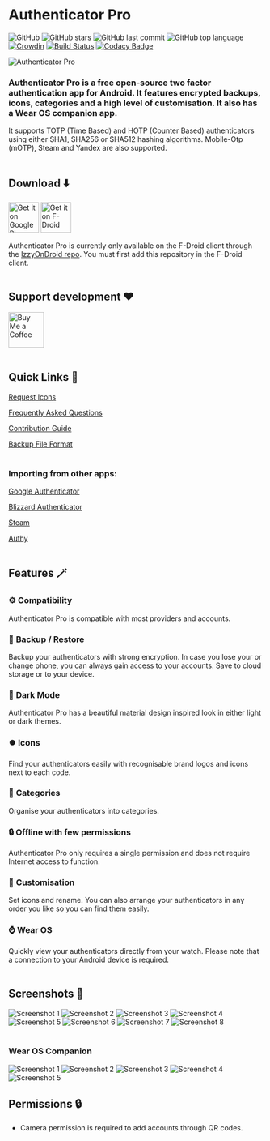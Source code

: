 # Authenticator Pro

![GitHub](https://img.shields.io/github/license/jamie-mh/AuthenticatorPro?style=flat)
![GitHub stars](https://img.shields.io/github/stars/jamie-mh/AuthenticatorPro?style=flat)
![GitHub last commit](https://img.shields.io/github/last-commit/jamie-mh/AuthenticatorPro?style=flat)
![GitHub top language](https://img.shields.io/github/languages/top/jamie-mh/AuthenticatorPro?style=flat)
[![Crowdin](https://badges.crowdin.net/authenticator-pro/localized.svg)](https://crowdin.com/project/authenticator-pro)
[![Build Status](https://dev.azure.com/authenticatorpro/Authenticator%20Pro/_apis/build/status/jamie-mh.AuthenticatorPro?branchName=master)](https://dev.azure.com/authenticatorpro/Authenticator%20Pro/_build/latest?definitionId=1&branchName=master)
[![Codacy Badge](https://app.codacy.com/project/badge/Grade/b43c6acd26db4beea256d94544ad63e9)](https://www.codacy.com/gh/jamie-mh/AuthenticatorPro/dashboard?utm_source=github.com&amp;utm_medium=referral&amp;utm_content=jamie-mh/AuthenticatorPro&amp;utm_campaign=Badge_Grade)

![Authenticator Pro](./doc/Rebranding/Wordmark.png)

### Authenticator Pro is a free open-source two factor authentication app for Android. It features encrypted backups, icons, categories and a high level of customisation. It also has a Wear OS companion app.

It supports TOTP (Time Based) and HOTP (Counter Based) authenticators using either SHA1, SHA256 or SHA512 hashing algorithms. Mobile-Otp (mOTP), Steam and Yandex are also supported.
<br/><br/>

## Download ⬇️

[<img alt="Get it on Google Play" height="60" src="https://raw.githubusercontent.com/jamie-mh/AuthenticatorPro/master/doc/googleplay.png">](https://play.google.com/store/apps/details?id=me.jmh.authenticatorpro)
[<img alt="Get it on F-Droid" height="60" src="https://raw.githubusercontent.com/jamie-mh/AuthenticatorPro/master/doc/izzyondroid.png">](https://apt.izzysoft.de/fdroid/index/apk/me.jmh.authenticatorpro)

Authenticator Pro is currently only available on the F-Droid client through the [IzzyOnDroid repo](https://apt.izzysoft.de/fdroid/). You must first add this repository in the F-Droid client.
<br/><br/>





## Support development ❤️

[<img alt="Buy Me a Coffee" height="70" src="https://raw.githubusercontent.com/jamie-mh/AuthenticatorPro/master/doc/buymeacoffee.png">](https://www.buymeacoffee.com/jamiemh)
<br/><br/>

## Quick Links 🔗

 [Request Icons](https://github.com/jamie-mh/AuthenticatorPro/issues/new?assignees=&labels=enhancement&template=icon_request.md&title=)
 
 [Frequently Asked Questions](https://github.com/jamie-mh/AuthenticatorPro/wiki#frequently-asked-questions)

[Contribution Guide](https://github.com/jamie-mh/AuthenticatorPro/blob/master/CONTRIBUTING.md)

[Backup File Format](https://github.com/jamie-mh/AuthenticatorPro/blob/master/doc/BACKUP_FORMAT.md)
<br/><br/>

### Importing from other apps:

[Google Authenticator](https://github.com/jamie-mh/AuthenticatorPro/wiki/Importing-from-Google-Authenticator)

[Blizzard Authenticator](https://github.com/jamie-mh/AuthenticatorPro/wiki/Importing-from-Blizzard-Authenticator)

[Steam](https://github.com/jamie-mh/AuthenticatorPro/wiki/Importing-from-Steam)

[Authy](https://github.com/jamie-mh/AuthenticatorPro/wiki/Importing-from-Authy)
<br/><br/>

<i class="ri-admin-line"></i>

## Features 🪄

### ⚙️ **Compatibility**  
 Authenticator Pro is compatible with most providers and accounts.
 
###  💾 **Backup / Restore**  
 Backup your authenticators with strong encryption. In case you lose your or change phone, you can always gain access to your accounts. Save to cloud storage or to your device.

### 🌙 **Dark Mode**    
Authenticator Pro has a beautiful material design inspired look in either light or dark themes.

### ⏺️ **Icons**  
 Find your authenticators easily with recognisable brand logos and icons next to each code.

### 📂 **Categories**  
 Organise your authenticators into categories.

### 🔒 **Offline with few permissions**  
 Authenticator Pro only requires a single permission and does not require Internet access to function.

### 🎨 **Customisation**  
 Set icons and rename. You can also arrange your authenticators in any order you like so you can find them easily.

### ⌚ **Wear OS**  
 Quickly view your authenticators directly from your watch. Please note that a connection to your Android device is required.
 <br/><br/>

## Screenshots 📱

![Screenshot 1](./doc/screenshot1.png)
![Screenshot 2](./doc/screenshot2.png)
![Screenshot 3](./doc/screenshot3.png)
![Screenshot 4](./doc/screenshot4.png)
![Screenshot 5](./doc/screenshot5.png)
![Screenshot 6](./doc/screenshot6.png)
![Screenshot 7](./doc/screenshot7.png)
![Screenshot 8](./doc/screenshot8.png)
<br/><br/>

### Wear OS Companion

![Screenshot 1](./doc/wearos_screenshot1.png)
![Screenshot 2](./doc/wearos_screenshot2.png)
![Screenshot 3](./doc/wearos_screenshot3.png)
![Screenshot 4](./doc/wearos_screenshot4.png)
![Screenshot 5](./doc/wearos_screenshot5.png)

## Permissions 🔒

* Camera permission is required to add accounts through QR codes.
<br/><br/>
